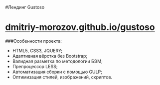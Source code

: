#Лендинг Gustoso
# [dmitriy-morozov.github.io/gustoso](https://dmitriy-morozov.github.io/gustoso/)

###Особенности проекта:
* HTML5, CSS3, JQUERY;
* Адаптивная вёрстка без Bootstrap;
* Валидная разметка по методологии БЭМ;
* Препроцессор LESS; 
* Автоматизация сборки с помощью GULP;
* Оптимизация стилей, изображений, скриптов. 


